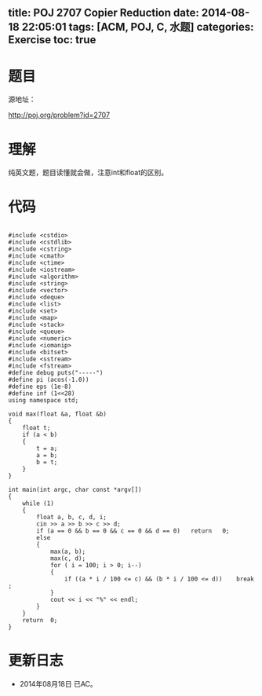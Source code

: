 title: POJ 2707 Copier Reduction
date: 2014-08-18 22:05:01
tags: [ACM, POJ, C, 水题]
categories: Exercise
toc: true
---
# 题目
源地址：

http://poj.org/problem?id=2707

# 理解
纯英文题，题目读懂就会做，注意int和float的区别。

<!-- more -->

# 代码

```

#include <cstdio>
#include <cstdlib>
#include <cstring>
#include <cmath>
#include <ctime>
#include <iostream>
#include <algorithm>
#include <string>
#include <vector>
#include <deque>
#include <list>
#include <set>
#include <map>
#include <stack>
#include <queue>
#include <numeric>
#include <iomanip>
#include <bitset>
#include <sstream>
#include <fstream>
#define debug puts("-----")
#define pi (acos(-1.0))
#define eps (1e-8)
#define inf (1<<28)
using namespace std;

void max(float &a, float &b)
{
    float t;
    if (a < b)
    {
        t = a;
        a = b;
        b = t;
    }
}

int main(int argc, char const *argv[])
{
    while (1)
    {
        float a, b, c, d, i;
        cin >> a >> b >> c >> d;
        if (a == 0 && b == 0 && c == 0 && d == 0)   return   0;
        else
        {
            max(a, b);
            max(c, d);
            for ( i = 100; i > 0; i--)
            {
                if ((a * i / 100 <= c) && (b * i / 100 <= d))    break ;
            }
            cout << i << "%" << endl;
        }
    }
    return  0;
}

```

# 更新日志
- 2014年08月18日 已AC。